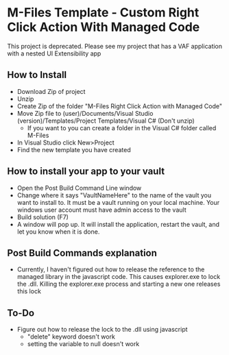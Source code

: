 # M-Files Template - Custom Right Click Action With Managed Code
This project is deprecated. Please see my project that has a VAF application with a nested UI Extensibility app

## How to Install
- Download Zip of project
- Unzip
- Create Zip of the folder "M-Files Right Click Action with Managed Code"
- Move Zip file to (user)/Documents/Visual Studio (version)/Templates/Project Templates/Visual C# (Don't unzip)
  - If you want to you can create a folder in the Visual C# folder called M-Files
- In Visual Studio click New>Project
- Find the new template you have created

## How to install your app to your vault
- Open the Post Build Command Line window
- Change where it says "VaultNameHere" to the name of the vault you want to install to. It must be a vault running on your local machine. Your windows user account must have admin access to the vault
- Build solution (F7)
- A window will pop up. It will install the application, restart the vault, and let you know when it is done.

## Post Build Commands explanation
- Currently, I haven't figured out how to release the reference to the managed library in the javascript code. This causes explorer.exe to lock the .dll. Killing the explorer.exe process and starting a new one releases this lock

## To-Do
- Figure out how to release the lock to the .dll using javascript
  - "delete" keyword doesn't work
  - setting the variable to null doesn't work
